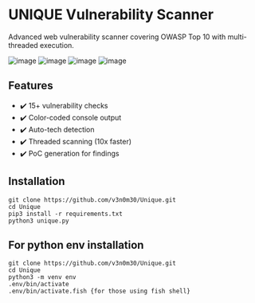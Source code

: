 
# UNIQUE Vulnerability Scanner

Advanced web vulnerability scanner covering OWASP Top 10 with multi-threaded execution.

![image](https://github.com/user-attachments/assets/77cd1608-f1fd-48d8-9632-c5496ecaf47e)
![image](https://github.com/user-attachments/assets/62845512-fbf2-4064-81ca-42b249e4d0bf)
![image](https://github.com/user-attachments/assets/6c30f153-411d-4613-b9c8-c060dba4468c)
![image](https://github.com/user-attachments/assets/4ee7861d-6c22-4c1a-9be9-484ecffa89b7)


## Features
- ✔️ 15+ vulnerability checks
- ✔️ Color-coded console output
- ✔️ Auto-tech detection
- ✔️ Threaded scanning (10x faster)
- ✔️ PoC generation for findings


## Installation
    git clone https://github.com/v3n0m30/Unique.git
    cd Unique
    pip3 install -r requirements.txt
    python3 unique.py


## For python env installation
    git clone https://github.com/v3n0m30/Unique.git
    cd Unique
    python3 -m venv env
    .env/bin/activate
    .env/bin/activate.fish {for those using fish shell}


    
